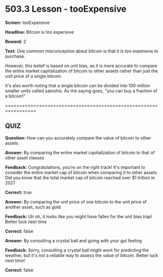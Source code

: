# 503.3 Lesson - tooExpensive

**Screen:** tooExpensive

**Headline:** Bitcoin is too expensive

**Reward:** 2

**Text:** One common misconception about bitcoin is that it is too expensive to purchase.

However, this belief is based on unit bias, as it is more accurate to compare the entire market capitalization of bitcoin to other assets rather than just the unit price of a single bitcoin.

It&#x27;s also worth noting that a single bitcoin can be divided into 100 million smaller units called satoshis. As the saying goes, &quot;you can buy a fraction of a bitcoin!&quot;


=================================================================

## QUIZ

**Question:** How can you accurately compare the value of bitcoin to other assets


**Answer:** By comparing the entire market capitalization of bitcoin to that of other asset classes

**Feedback:** Congratulations, you&#x27;re on the right track! It&#x27;s important to consider the entire market cap of bitcoin when comparing it to other assets. Did you know that the total market cap of bitcoin reached over $1 trillion in 2021

**Correct:** true

**Answer:** By comparing the unit price of one bitcoin to the unit price of another asset, such as gold

**Feedback:** Uh oh, it looks like you might have fallen for the unit bias trap! Better luck next time

**Correct:** false

**Answer:** By consulting a crystal ball and going with your gut feeling

**Feedback:** Sorry, consulting a crystal ball might work for predicting the weather, but it&#x27;s not a reliable way to assess the value of bitcoin. Better luck next time!

**Correct:** false


<figure><img src="../.gitbook/assets/503-03.png" alt=""><figcaption></figcaption></figure>

